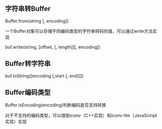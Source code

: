 ## 字符串转Buffer

Buffer.from\(string \[, encoding\]\)

一个Buffer对象可以存储不同编码类型的字符串转码的值，可以通过write方法实现

buf.write\(string, \[offset, \[, length\]\]\[, encoding\]\)

## Buffer转字符串

buf.toString\(\[encoding \[,start \[, end\]\]\]\)

## Buffer编码类型

Buffer.isEncoding\(encoding\)判断编码是否支持转换

对于不支持的编码类型，可以借助iconv（C++实现）和iconv-lite（JavaSciript实现）实现

